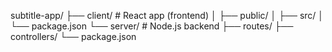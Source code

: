 subtitle-app/
├── client/        # React app (frontend)
│   ├── public/
│   ├── src/
│   └── package.json
└── server/        # Node.js backend
    ├── routes/
    ├── controllers/
    └── package.json
